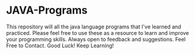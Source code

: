 # JAVA-Programs
This repository will all the java language programs that I've learned and practiced. Please feel free to use these as a resource to learn and improve your programming skills. Always open to feedback and suggestions. Feel Free to Contact. Good Luck! Keep Learning!  
